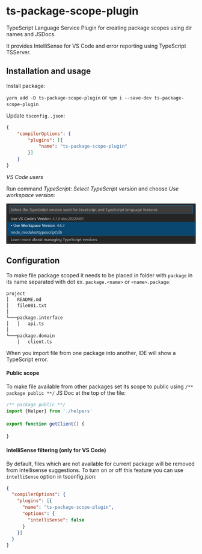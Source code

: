 # ts-package-scope-plugin

TypeScript Language Service Plugin for creating package scopes using dir names and JSDocs.

It provides IntelliSense for VS Code and error reporting using TypeScript TSServer.

## Installation and usage

Install package:

`yarn add -D ts-package-scope-plugin` or `npm i --save-dev ts-package-scope-plugin`

Update `tsconfig..json`:

```json
{
    "compilerOptions": {
        "plugins": [{
            "name": "ts-package-scope-plugin"
        }]
    }
}
```

*VS Code users*

Run command *TypeScript: Select TypeScript version* and choose *Use workspace version*:

![](docs/typescript-version-vscode.png)

## Configuration

To make file package scoped it needs to be placed in folder with `package` in its name separated with dot ex. `package.<name>` or `<name>.package`:

```
project
│   README.md
│   file001.txt    
│
└───package.interface
│   │   api.ts
│   
└───package.domain
    │   client.ts
```

When you import file from one package into another, IDE will show a TypeScript error.

#### Public scope

To make file available from other packages set its scope to public using `/** package public **/` JS Doc at the top of the file:
```javascript
/** package public **/
import {Helper} from './helpers'

export function getClient() {

}
```

#### IntelliSense filtering (only for VS Code)

By default, files which are not available for current package will be removed from intellisense suggestions.
To turn on or off this feature you can use `intelliSense` option in tsconfig.json:

```json
{
  "compilerOptions": {
    "plugins": [{
      "name": "ts-package-scope-plugin",
      "options": {
        "intelliSense": false
      }
    }]
  }
}
```


